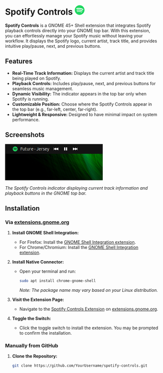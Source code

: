 # Spotify Controls ![Spotify Controls Logo](./icons/spotify.svg)

**Spotify Controls** is a GNOME 45+ Shell extension that integrates Spotify playback controls directly into your GNOME top bar. With this extension, you can effortlessly manage your Spotify music without leaving your workflow. It displays the Spotify logo, current artist, track title, and provides intuitive play/pause, next, and previous buttons.

## Features

- **Real-Time Track Information:** Displays the current artist and track title being played on Spotify.
- **Playback Controls:** Includes play/pause, next, and previous buttons for seamless music management.
- **Dynamic Visibility:** The indicator appears in the top bar only when Spotify is running.
- **Customizable Position:** Choose where the Spotify Controls appear in the top bar (e.g., far-left, center, far-right).
- **Lightweight & Responsive:** Designed to have minimal impact on system performance.

## Screenshots

![Spotify Controls in Action](./screenshots/spotify-controls-demo.png)

*The Spotify Controls indicator displaying current track information and playback buttons in the GNOME top bar.*

## Installation

### Via [extensions.gnome.org](https://extensions.gnome.org/)

1. **Install GNOME Shell Integration:**
   - For Firefox: Install the [GNOME Shell Integration extension](https://addons.mozilla.org/firefox/addon/gnome-shell-integration/).
   - For Chrome/Chromium: Install the [GNOME Shell Integration extension](https://chrome.google.com/webstore/detail/gnome-shell-integration/gphhapmejobijbbhgpjhcjognlahblep).

2. **Install Native Connector:**
   - Open your terminal and run:
     ```bash
     sudo apt install chrome-gnome-shell
     ```
     *Note: The package name may vary based on your Linux distribution.*

3. **Visit the Extension Page:**
   - Navigate to the [Spotify Controls Extension](https://extensions.gnome.org/extension/your-extension-id/) on [extensions.gnome.org](https://extensions.gnome.org/).

4. **Toggle the Switch:**
   - Click the toggle switch to install the extension. You may be prompted to confirm the installation.

### Manually from GitHub

1. **Clone the Repository:**
   ```bash
   git clone https://github.com/YourUsername/spotify-controls.git


   
